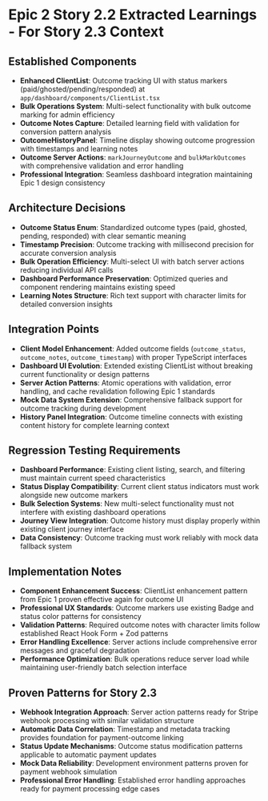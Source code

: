# Epic 2 Story 2.2 Extracted Learnings - For Story 2.3 Context

## Established Components

- **Enhanced ClientList**: Outcome tracking UI with status markers (paid/ghosted/pending/responded) at `app/dashboard/components/ClientList.tsx`
- **Bulk Operations System**: Multi-select functionality with bulk outcome marking for admin efficiency
- **Outcome Notes Capture**: Detailed learning field with validation for conversion pattern analysis
- **OutcomeHistoryPanel**: Timeline display showing outcome progression with timestamps and learning notes
- **Outcome Server Actions**: `markJourneyOutcome` and `bulkMarkOutcomes` with comprehensive validation and error handling
- **Professional Integration**: Seamless dashboard integration maintaining Epic 1 design consistency

## Architecture Decisions

- **Outcome Status Enum**: Standardized outcome types (paid, ghosted, pending, responded) with clear semantic meaning
- **Timestamp Precision**: Outcome tracking with millisecond precision for accurate conversion analysis
- **Bulk Operation Efficiency**: Multi-select UI with batch server actions reducing individual API calls
- **Dashboard Performance Preservation**: Optimized queries and component rendering maintains existing speed
- **Learning Notes Structure**: Rich text support with character limits for detailed conversion insights

## Integration Points

- **Client Model Enhancement**: Added outcome fields (`outcome_status`, `outcome_notes`, `outcome_timestamp`) with proper TypeScript interfaces
- **Dashboard UI Evolution**: Extended existing ClientList without breaking current functionality or design patterns
- **Server Action Patterns**: Atomic operations with validation, error handling, and cache revalidation following Epic 1 standards
- **Mock Data System Extension**: Comprehensive fallback support for outcome tracking during development
- **History Panel Integration**: Outcome timeline connects with existing content history for complete learning context

## Regression Testing Requirements

- **Dashboard Performance**: Existing client listing, search, and filtering must maintain current speed characteristics
- **Status Display Compatibility**: Current client status indicators must work alongside new outcome markers
- **Bulk Selection Systems**: New multi-select functionality must not interfere with existing dashboard operations
- **Journey View Integration**: Outcome history must display properly within existing client journey interface
- **Data Consistency**: Outcome tracking must work reliably with mock data fallback system

## Implementation Notes

- **Component Enhancement Success**: ClientList enhancement pattern from Epic 1 proven effective again for outcome UI
- **Professional UX Standards**: Outcome markers use existing Badge and status color patterns for consistency
- **Validation Patterns**: Required outcome notes with character limits follow established React Hook Form + Zod patterns
- **Error Handling Excellence**: Server actions include comprehensive error messages and graceful degradation
- **Performance Optimization**: Bulk operations reduce server load while maintaining user-friendly batch selection interface

## Proven Patterns for Story 2.3

- **Webhook Integration Approach**: Server action patterns ready for Stripe webhook processing with similar validation structure
- **Automatic Data Correlation**: Timestamp and metadata tracking provides foundation for payment-outcome linking
- **Status Update Mechanisms**: Outcome status modification patterns applicable to automatic payment updates
- **Mock Data Reliability**: Development environment patterns proven for payment webhook simulation
- **Professional Error Handling**: Established error handling approaches ready for payment processing edge cases
